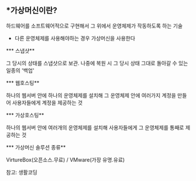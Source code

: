 ## *가상머신이란?

하드웨어를 소프트웨어적으로 구현해서 그 위에서 운영체제가 작동하도록 하는 기술

- 다른 운영체제를 사용해야하는 경우 가상머신을 사용한다



*** 스냅샷**

그 당시의 상태를 스냅샷으로 보관. 나중에 복원 시 그 당시 상태 그대로 돌아갈 수 있는 일종의 '백업'



*** 웹호스팅**

하나의 웹서버 안에 하나의 운영체제를 설치해 그 운영체제 안에 여러가지 계정을 만들어  사용자들에게 계정을 제공하는 것

 

*** 가상호스팅**

하나의 웹서버 안에 여러개의 운영체제를 설치해 사용자들에게 그 운영체제를 통째로 제공하는 것



*** 가상머신 솔루션 종류**

VirtureBox(오픈소스.무료) / VMware(가장 유명.유료)



참고: 생활코딩





